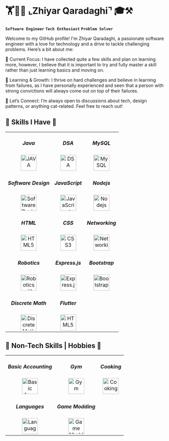 <h1>🏋👨‍💻 ⌞Zhiyar Qaradaghi⌝ 🎓⚒️ </h1>

**`Software Engineer`** **`Tech Enthusiast`** **`Problem Solver`**

Welcome to my GitHub profile! I'm Zhiyar Qaradaghi, a passionate software engineer with a love for technology and a drive to tackle challenging problems. Here’s a bit about me:

🔭 Current Focus: I have collected quite a few skills and plan on learning more, however, I believe that it is important to try and fully master a skill rather than just learning basics and moving on.

🌱 Learning & Growth: I thrive on hard challenges and believe in learning from failures, as I have personally experienced and seen that a person with strong convictions will always come out on top of their failures.

💬 Let’s Connect: I’m always open to discussions about tech, design patterns, or anything cat-related. Feel free to reach out!

<h2>📍 Skills I Have 📍</h2>

<table style="width: 100%; border-collapse: collapse;">
  <tr>
    <td style="text-align: center;">
      <h5>Java</h5>
      <img alt="JAVA" width="50px" src="https://img.icons8.com/?size=100&id=13679&format=png&color=000000" />
    </td>
    <td style="text-align: center;">
      <h5>DSA</h5>
      <img alt="DSA" width="50px" src="https://img.icons8.com/?size=100&id=12184&format=png&color=000000" />
    </td>
    <td style="text-align: center;">
      <h5>MySQL</h5>
      <img alt="MySQL" width="50px" src="https://img.icons8.com/?size=100&id=UFXRpPFebwa2&format=png&color=000000" />
    </td>
  </tr>
  <tr>
    <td style="text-align: center;">
      <h5>Software Design</h5>
      <img alt="Software Design Patterns" width="50px" src="https://refactoring.guru/images/patterns/cards/factory-method-mini.png" />
    </td>
    <td style="text-align: center;">
      <h5>JavaScript</h5>
      <img alt="JavaScript" width="50px" src="https://img.icons8.com/?size=100&id=108784&format=png&color=000000" />
    </td>
    <td style="text-align: center;">
      <h5>Nodejs</h5>
      <img alt="Nodejs" width="50px" src="https://img.icons8.com/?size=100&id=54087&format=png&color=000000" />
    </td>
  </tr>
  <tr>
    <td style="text-align: center;">
      <h5>HTML</h5>
      <img alt="HTML5" width="50px" src="https://img.icons8.com/?size=100&id=20909&format=png&color=000000" />
    </td>
    <td style="text-align: center;">
      <h5>CSS</h5>
      <img alt="CSS3" width="50px" src="https://img.icons8.com/?size=100&id=3BTBsJs5myRy&format=png&color=000000" />
    </td>
    <td style="text-align: center;">
      <h5>Networking</h5>
      <img alt="Networking" width="50px" src="https://img.icons8.com/?size=100&id=XEnbmdky0kzu&format=png&color=000000" />
    </td>
  </tr>
  <tr>
    <td style="text-align: center;">
      <h5>Robotics</h5>
      <img alt="Robotics with Arduino" width="50px" src="https://img.icons8.com/?size=100&id=Of4lZV2lwBQI&format=png&color=000000" />
    </td>
    <td style="text-align: center;">
      <h5>Express.js</h5>
      <img alt="Express.js" width="50px" src="https://img.icons8.com/?size=100&id=kg46nzoJrmTR&format=png&color=000000" />
    </td>
    <td style="text-align: center;">
      <h5>Bootstrap</h5>
      <img alt="Bootstrap" width="50px" src="https://img.icons8.com/?size=100&id=PndQWK6M1Hjo&format=png&color=000000" />
    </td>
  </tr>
  <tr>
    <td style="text-align: center;">
      <h5>Discrete Math</h5>
      <img alt="Discrete Math" width="50px" src="https://img.icons8.com/?size=100&id=NEjGREZVQmLV&format=png&color=000000" />
    </td>
    <td style="text-align: center;">
      <h5>Flutter</h5>
      <img alt="HTML5" width="50px" src="https://img.icons8.com/?size=100&id=pCvIfmctRaY8&format=png&color=000000" />
    </td>
  </tr>
</table>

<h2>📍 Non-Tech Skills | Hobbies 📍</h2>

<table>
  <tr>
    <td style="text-align: center;">
      <h5>Basic Accounting</h5>
      <img alt="Basic Accounting" width="50px" src="https://img.icons8.com/?size=100&id=13923&format=png&color=000000" />
    </td>
    <td style="text-align: center;">
      <h5>Gym</h5>
      <img alt="Gym" width="50px" src="https://img.icons8.com/?size=100&id=14418&format=png&color=000000" />
    </td>
    <td style="text-align: center;">
      <h5>Cooking</h5>
      <img alt="Cooking" width="50px" src="https://img.icons8.com/?size=100&id=8710&format=png&color=000000" />
    </td>
  </tr>
  <tr>
    <td style="text-align: center;">
      <h5>Languages</h5>
      <img alt="Languages" width="50px" src="https://img.icons8.com/?size=100&id=13920&format=png&color=000000" />
    </td>
    <td style="text-align: center;">
      <h5>Game Modding</h5>
      <img alt="Game Modding" width="50px" src="https://img.icons8.com/?size=100&id=14378&format=png&color=000000" />
    </td>
  </tr>
</table>





<!--
**ZhiyarQaradaghi/ZhiyarQaradaghi** is a ✨ _special_ ✨ repository because its `README.md` (this file) appears on your GitHub profile.

Here are some ideas to get you started:

- 🔭 I’m currently working on ...
- 🌱 I’m currently learning ...
- 👯 I’m looking to collaborate on ...
- 🤔 I’m looking for help with ...
- 💬 Ask me about ...
- 📫 How to reach me: ...
- 😄 Pronouns: ...
- ⚡ Fun fact: ...
-->



